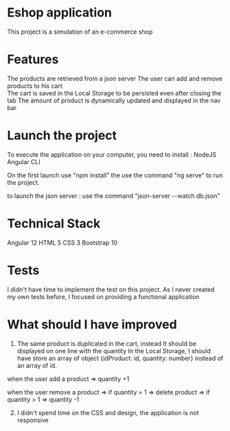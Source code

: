 # Eshop application
This project is a simulation of an e-commerce shop

# Features 
The products are retrieved from a json server 
The user can add and remove products to his cart  
The cart is saved in the Local Storage to be persisted even after closing the tab
The amount of product is dynamically updated and displayed in the nav bar 

# Launch the project 
To execute the application on your computer, you need to install : 
    NodeJS
    Angular CLI 

On the first launch use "npm install" 
the use the command "ng serve" to run the project.

to launch the json server : 
use the command "json-server --watch db.json"

# Technical Stack 
Angular 12 
HTML 5 
CSS 3 
Bootstrap 10

# Tests 
I didn't have time to implement the test on this project. 
As I never created my own tests before, I focused on providing a functional application

# What should I have improved 
1. The same product is duplicated in the cart, instead It should be displayed on one line with the quantity 
In the Local Storage, I should have store an array of object {idProduct: id, quantity: number} instead of an array of id. 

when the user add a product 
    => quantity +1 

when the user remove a product 
    => if quantity = 1 => delete product 
    => if quantity > 1 => quantity -1 

2. I didn't spend time on the CSS and design, the application is not responsive 

